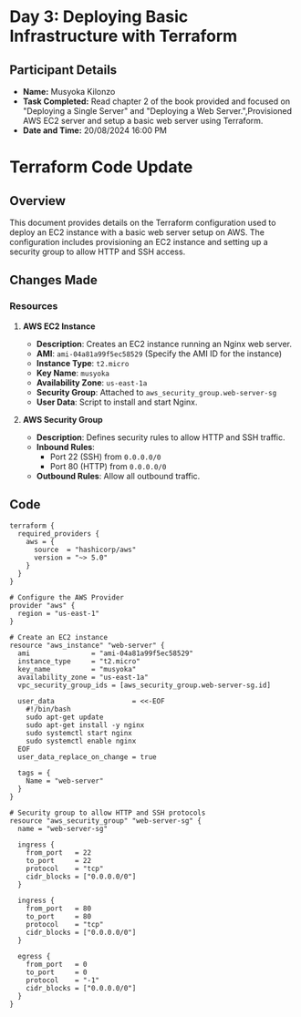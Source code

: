# Day 3: Deploying Basic Infrastructure with Terraform

## Participant Details
- **Name:** Musyoka Kilonzo
- **Task Completed:** Read chapter 2 of the book provided and focused on "Deploying a Single Server" and "Deploying a Web Server.",Provisioned AWS EC2 server and setup a basic web server using Terraform.
- **Date and Time:** 20/08/2024 16:00 PM


# Terraform Code Update

## Overview

This document provides details on the Terraform configuration used to deploy an EC2 instance with a basic web server setup on AWS. The configuration includes provisioning an EC2 instance and setting up a security group to allow HTTP and SSH access.

## Changes Made

### Resources

1. **AWS EC2 Instance**
   - **Description**: Creates an EC2 instance running an Nginx web server.
   - **AMI**: `ami-04a81a99f5ec58529` (Specify the AMI ID for the instance)
   - **Instance Type**: `t2.micro`
   - **Key Name**: `musyoka`
   - **Availability Zone**: `us-east-1a`
   - **Security Group**: Attached to `aws_security_group.web-server-sg`
   - **User Data**: Script to install and start Nginx.

2. **AWS Security Group**
   - **Description**: Defines security rules to allow HTTP and SSH traffic.
   - **Inbound Rules**:
     - Port 22 (SSH) from `0.0.0.0/0`
     - Port 80 (HTTP) from `0.0.0.0/0`
   - **Outbound Rules**: Allow all outbound traffic.

## Code

```hcl
terraform {
  required_providers {
    aws = {
      source  = "hashicorp/aws"
      version = "~> 5.0"
    }
  }
}

# Configure the AWS Provider
provider "aws" {
  region = "us-east-1"
}

# Create an EC2 instance
resource "aws_instance" "web-server" {
  ami               = "ami-04a81a99f5ec58529"
  instance_type     = "t2.micro"
  key_name          = "musyoka"
  availability_zone = "us-east-1a"
  vpc_security_group_ids = [aws_security_group.web-server-sg.id]

  user_data                   = <<-EOF
    #!/bin/bash
    sudo apt-get update
    sudo apt-get install -y nginx
    sudo systemctl start nginx
    sudo systemctl enable nginx
  EOF
  user_data_replace_on_change = true
  
  tags = {
    Name = "web-server"
  }
}

# Security group to allow HTTP and SSH protocols
resource "aws_security_group" "web-server-sg" {
  name = "web-server-sg"
  
  ingress {
    from_port   = 22
    to_port     = 22
    protocol    = "tcp"
    cidr_blocks = ["0.0.0.0/0"]
  }
  
  ingress {
    from_port   = 80
    to_port     = 80
    protocol    = "tcp"
    cidr_blocks = ["0.0.0.0/0"]
  }
  
  egress {
    from_port   = 0
    to_port     = 0
    protocol    = "-1"
    cidr_blocks = ["0.0.0.0/0"]
  }
}
